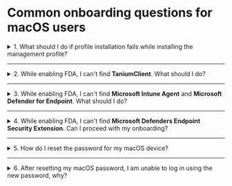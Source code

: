 # Common onboarding questions for macOS users

<details>
  <summary>1. What should I do if profile installation fails while installing the management profile?</summary>

<!--<kbd>![profile-installation-failed](images/onboarding-for-macos/profile-installation-failed.png)</kbd>-->

1. Ensure you received an email from us confirming the licence required for SEED onboarding has been assigned to you. If yes, proceed to step 2.
2. Go to the **Apple** menu > **System Preferences** > **Profiles**.
3. If **Management Profile** is already an existing profile, select it and remove it by clicking the minus icon at the lower-left corner.
4. If you are unable to remove Management Profile, uninstall **Company Portal**.
5. Reinstall [Company Portal](https://go.microsoft.com/fwlink/?linkid=853070).
6. [Onboard your device to SEED](onboard-device-to-seed).


</details>
<hr/>


<details>
  <summary>2. While enabling FDA, I can't find <b>TaniumClient</b>. What should I do?</summary>

  1. Open the **Terminal** application and run the command: ``sudo chmod 755 /Library/Tanium/TaniumClient``.
  2. Go to the **Apple** menu > **System Preferences** > **Security & Privacy**.
  3. Click the **Privacy** tab.
  4. From the left pane, choose **Full Disk Access**.
  5. Click the lock icon at the lower left and use your Touch ID or enter your password to unlock.
  6. Click the plus icon on the **Full Disk Access** pane.
  7. Go to **Macintosh HD** > **Library** > **TaniumClient** and select the application file **TaniumClient**.
  8. Ensure the checkbox beside **TaniumClient** is selected.

</details>
<hr/>

<details>
<summary>3. While enabling FDA, I can't find <b>Microsoft Intune Agent</b> and <b>Microsoft Defender for Endpoint</b>. What should I do?</summary>

1. Go to the **Apple** menu > **System Preferences** > **Security & Privacy**.
2. Click the **Privacy** tab.
3. From the left pane, choose **Full Disk Access**.
4. Click the lock icon at the lower left and use your Touch ID or enter your password to unlock.
5. Click the plus icon on the Full Disk Access pane and do the following as required:
  - To add **Microsoft Intune Agent**, go to **Macintosh HD** >  **Library** > **Intune** and open **Microsoft Intune Agent.app**.
  - To add **Microsoft Defender for Endpoint**, go to **Application** > select **Microsoft Defender for Endpoint** and click **Open**.
</details>
<hr/>

<details><summary>4. While enabling FDA, I can't find <strong>Microsoft Defenders Endpoint Security Extension</strong>. Can I proceed with my onboarding?</summary>

Yes, you may proceed with your SEED onboarding and the Microsoft Defenders Endpoint Security Extension should be available within four hours. If it is still not available after four hours, please raise a [Support Request](support-channels) as it is required to ensure the completeness of your onboarding.

</details>
<hr/>

<details><summary>5. How do I reset the password for my macOS device?</summary>

*To reset password while enabling FileVault or FDA* :
1. Go to the **Apple** menu > **Lock Screen** or use keyboard shortcut **Command+Control+Q** .
2. Enter your password and press **return**. You will be prompted to reset password.
3. Reset your password and make sure it meets the following requirements:
  - should contain at least 12 characters
  - cannot have two consecutive or three sequential characters
  - should contain at least one number and one alphabetic character
  - should not be the same as the previous three passwords

</details>
<hr />

<details><summary>6. After resetting my macOS password, I am unable to log in using the new password, why?</summary>

This may occur if your new password does not meet the following password requirements:

<li>should have at least 12 characters</li>
<li>should not have two consecutive or three sequential characters</li>
<li>should have at least one number and one alphabetic character</li>
<li>should not be the same as the previous three passwords.</li>
</ul>

<p>There are three password reset options and you may choose one of them to reset password.</p>

<details><summary>Reset password using your Apple ID</summary>
 <p>Refer to <a href="https://support.apple.com/en-gb/guide/mac-help/mh35902/mac">Reset your Mac login password uisng Apple ID</a> for step-by-step instructions.</p></details>

  <details><summary>Reset password using a recovery key</summary>

  *To reset password using recovery key* :
  1. Click the question mark next to the password field in the login window.

  ?> If you don't see a question mark, press and hold the power button until your Mac shuts down, then press the power button to restart your Mac. Alternatively, enter any password three times.

  2. Click  **If you forgot your password, you can reset it using your Recovery Key**.
  3. Enter the recovery key. Make sure to use uppercase letters and to enter the hyphens.
  4. Reset your password.

  </details>

  <details><summary>Reset password using recovery mode</summary>

  If you have do not have an Apple ID or a recovery key, depending on the chip on your Mac device, start your Mac in recovery mode to reset password.

<!-- tabs:start -->

#### **M1 chip**
  1. Restart or shutdown the device by pressing the power button until the screen is black and any lights (including in the Touch Bar) are off.
  1. Press and hold the power button on your Mac until the **Loading startup options** appears. After a few seconds you’ll see two icons: **Macintosh HD** and **Options**.
  1. Click **Options** and choose the user account for which you know the password and click **Next**.
  1. Enter the password to continue.
  1. Go to **Applications** > **Utilities** > **Terminal**.
  1. Enter `resetpassword` and press `return`. The **Reset Password** assistant will be displayed.
  1. Select **My password doesn’t work when logging in** and click **Next**.
  1. If prompted, select the user account for which you need to change password.
  1. Type the old password and new password in the respective fields.
  1. Type the new password in **Verify password** and specify a **Password hint**.
  1. Click **Next**.
  1. Restart your device and in the login screen, choose your user account and type your new password.


  > **Notes**:
  >
  >1. If you are still unable to reset your password, repeat steps 1-6.
  >2. Select **My keyboard isn't working when typing my password to log in** and click **Next**.
  >3. Disable FileVault on the volume **Macintosh HD**.
  >4. Restart your device and in the login screen, choose your user account and type your new password.

#### **Intel chip**

  1. Restart the device by pressing the power button while holding down the `Command + R` keys.
  1. Release the keys when you see the load bar.
  1. Go to **Applications** > **Utilities** > **Terminal**.
  1. Enter `resetpassword` and press `return`. The **Reset Password** assistant will be displayed.
  1. Select **My password doesn’t work when logging in** and click **Next**.
  1. If prompted, select the user account for which you need to change password.
  1. Type the old password and new password in the respective fields.
  1. Type the new password in **Verify password** and specify a **Password hint**.
  1. Click **Next**.
  1. Restart your device and in the login screen, choose your user account and type your new password.


  > **Notes**:
  >
  >1. If you are still unable to reset your password, repeat steps 1-4.
  >2. Select **My keyboard isn't working when typing my password to log in** and click **Next**.
  >3. Disable FileVault on the volume **Macintosh HD**.
  >4. Restart your device and in the login screen, choose your user account and type your new password.

<!-- tabs:end -->

  </details>
